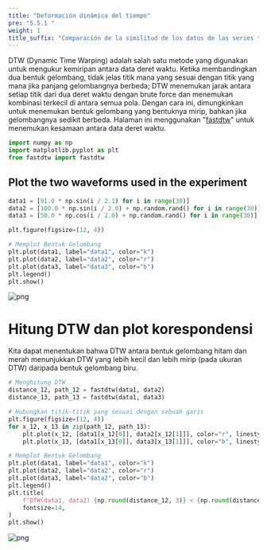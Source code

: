 ```yaml
---
title: "Deformación dinámica del tiempo"
pre: "5.5.1 "
weight: 1
title_suffix: "Comparación de la similitud de los datos de las series temporales mediante DTW"
---
```


<div class="pagetop-box">
    <p>DTW (Dynamic Time Warping) adalah salah satu metode yang digunakan untuk mengukur kemiripan antara data deret waktu. Ketika membandingkan dua bentuk gelombang, tidak jelas titik mana yang sesuai dengan titik yang mana jika panjang gelombangnya berbeda; DTW menemukan jarak antara setiap titik dari dua deret waktu dengan brute force dan menemukan kombinasi terkecil di antara semua pola. Dengan cara ini, dimungkinkan untuk menemukan bentuk gelombang yang bentuknya mirip, bahkan jika gelombangnya sedikit berbeda. Halaman ini menggunakan "<a href="https://github.com/slaypni/fastdtw">fastdtw</a>" untuk menemukan kesamaan antara data deret waktu.</p>
</div>



```python
import numpy as np
import matplotlib.pyplot as plt
from fastdtw import fastdtw
```

## Plot the two waveforms used in the experiment


```python
data1 = [91.0 * np.sin(i / 2.1) for i in range(30)]
data2 = [100.0 * np.sin(i / 2.0) + np.random.rand() for i in range(30)]
data3 = [50.0 * np.cos(i / 2.0) + np.random.rand() for i in range(30)]

plt.figure(figsize=(12, 4))

# Memplot Bentuk Gelombang
plt.plot(data1, label="data1", color="k")
plt.plot(data2, label="data2", color="r")
plt.plot(data3, label="data3", color="b")
plt.legend()
plt.show()
```


    
![png](/images/timeseries/shape/001_DTW_files/001_DTW_4_0.png)
    


# Hitung DTW dan plot korespondensi

Kita dapat menentukan bahwa DTW antara bentuk gelombang hitam dan merah menunjukkan DTW yang lebih kecil dan lebih mirip (pada ukuran DTW) daripada bentuk gelombang biru.

```python
# Menghitung DTW
distance_12, path_12 = fastdtw(data1, data2)
distance_13, path_13 = fastdtw(data1, data3)

# Hubungkan titik-titik yang sesuai dengan sebuah garis
plt.figure(figsize=(12, 4))
for x_12, x_13 in zip(path_12, path_13):
    plt.plot(x_12, [data1[x_12[0]], data2[x_12[1]]], color="r", linestyle="dotted")
    plt.plot(x_13, [data1[x_13[0]], data3[x_13[1]]], color="b", linestyle="dotted")

# Memplot Bentuk Gelombang
plt.plot(data1, label="data1", color="k")
plt.plot(data2, label="data2", color="r")
plt.plot(data3, label="data2", color="b")
plt.legend()
plt.title(
    f"DTW(data1, data2) {np.round(distance_12, 3)} < {np.round(distance_13, 3)} DTW(data1, data3)",
    fontsize=14,
)
plt.show()
```


    
![png](/images/timeseries/shape/001_DTW_files/001_DTW_6_0.png)
    

